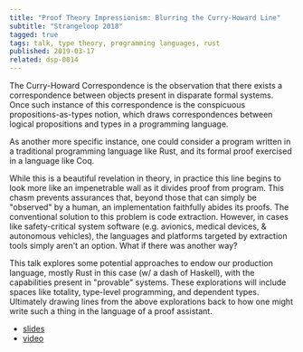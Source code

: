 ```yaml
---
title: "Proof Theory Impressionism: Blurring the Curry-Howard Line"
subtitle: "Strangeloop 2018"
tagged: true
tags: talk, type theory, programming languages, rust
published: 2019-03-17
related: dsp-0014
---
```


The Curry-Howard Correspondence is the observation that there exists a
correspondence between objects present in disparate formal
systems. Once such instance of this correspondence is the conspicuous
propositions-as-types notion, which draws correspondences between
logical propositions and types in a programming language.

As another more specific instance, one could consider a program
written in a traditional programming language like Rust, and its
formal proof exercised in a language like Coq.

While this is a beautiful revelation in theory, in practice this line
begins to look more like an impenetrable wall as it divides proof from
program. This chasm prevents assurances that, beyond those that can
simply be "observed" by a human, an implementation faithfully abides
its proofs. The conventional solution to this problem is code
extraction. However, in cases like safety-critical system software
(e.g. avionics, medical devices, & autonomous vehicles), the languages
and platforms targeted by extraction tools simply aren't an
option. What if there was another way?

This talk explores some potential approaches to endow our production
language, mostly Rust in this case (w/ a dash of Haskell), with the
capabilities present in "provable" systems. These explorations will
include spaces like totality, type-level programming, and dependent
types. Ultimately drawing lines from the above explorations back to
how one might write such a thing in the language of a proof assistant.

- [slides](https://dpitt.me/files/proof-theory-impressionism.pdf)
- [video](https://youtu.be/jrVPB-Ad5Gc)
